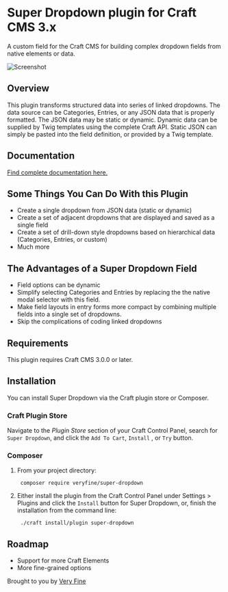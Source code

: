 # Super Dropdown plugin for Craft CMS 3.x
A custom field for the Craft CMS for building complex dropdown fields from native elements or data.

![Screenshot](http://veryfine.work/assets/img/video1.gif)

## Overview
This plugin transforms structured data into series of linked dropdowns. The data source can be Categories, Entries, or any JSON data that is properly formatted. The JSON data may be static or dynamic. Dynamic data can be supplied by Twig templates using the complete Craft API. Static JSON can simply be pasted into the field definition, or provided by a Twig template.

## Documentation
[Find complete documentation here.](https://veryfine.work/docs/superdropdown/)

## Some Things You Can Do With this Plugin
* Create a single dropdown from JSON data (static or dynamic)
* Create a set of adjacent dropdowns that are displayed and saved as a single field
* Create a set of drill-down style dropdowns based on hierarchical data (Categories, Entries, or custom)
* Much more

## The Advantages of a Super Dropdown Field
* Field options can be dynamic
* Simplify selecting Categories and Entries by replacing the the native modal selector with this field.
* Make field layouts in entry forms more compact by combining multiple fields into a single set of dropdowns.
* Skip the complications of coding linked dropdowns

## Requirements
This plugin requires Craft CMS 3.0.0 or later.

## Installation
You can install Super Dropdown via the Craft plugin store or Composer.

### Craft Plugin Store
Navigate to the _Plugin Store_ section of your Craft Control Panel, search for `Super Dropdown`, and click the `Add To Cart`, `Install` , or `Try` button.

### Composer

1. From your project directory:

        composer require veryfine/super-dropdown
     
2. Either install the plugin from the Craft Control Panel under Settings > Plugins and click the `Install` button for Super Dropdown, or, finish the installation from the command line:
 
        ./craft install/plugin super-dropdown

## Roadmap
* Support for more Craft Elements
* More fine-grained options

Brought to you by [Very Fine](http://veryfine.work)

